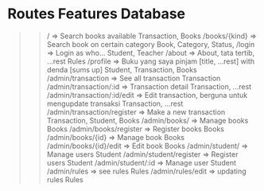 # Routes                        Features                                                            Database
>> /                             => Search books available                                          Transaction, Books 
>> /books/{kind}                 => Search book on certain category                                 Book, Category, Status, 
> /login                        => Login as who...                                                  Student, Teacher
> /about                        => About, tata tertib, ...rest                                      Rules
> /profile                      => Buku yang saya pinjam [title, ...rest] with denda [sums up]      Student, Transaction, Books
> /admin/transaction            => See all transaction                                              Transaction
> /admin/transaction/:id        => Transaction detail                                               Transaction, ...rest
> /admin/transaction/:id/edit   => Edit transaction, berguna untuk mengupdate transaksi             Transaction, ...rest
> /admin/transaction/register   => Make a new transaction                                           Transaction, Student, Books
> /admin/books/                 => Manage books                                                     Books
> /admin/books/register         => Register books                                                   Books
> /admin/books/{id}             => Manage book                                                      Books
> /admin/books/{id}/edit        => Edit book                                                        Books
> /admin/student/               => Manage users                                                     Student
> /admin/student/register       => Register users                                                   Student
> /admin/student/:id            => Manage user                                                      Student
> /admin/rules                  => see rules                                                        Rules
> /admin/rules/edit             => updating rules                                                   Rules